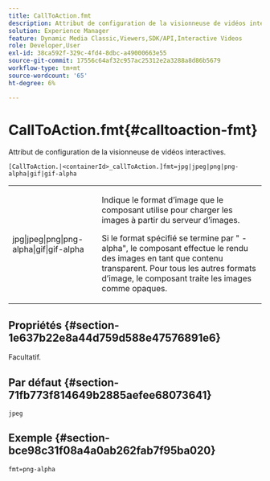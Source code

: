 ```yaml
---
title: CallToAction.fmt
description: Attribut de configuration de la visionneuse de vidéos interactives.
solution: Experience Manager
feature: Dynamic Media Classic,Viewers,SDK/API,Interactive Videos
role: Developer,User
exl-id: 38ca592f-329c-4fd4-8dbc-a49000663e55
source-git-commit: 17556c64af32c957ac25312e2a3288a8d86b5679
workflow-type: tm+mt
source-wordcount: '65'
ht-degree: 6%

---
```


# CallToAction.fmt{#calltoaction-fmt}

Attribut de configuration de la visionneuse de vidéos interactives.

`[CallToAction.|<containerId>_callToAction.]fmt=jpg|jpeg|png|png-alpha|gif|gif-alpha`

<table id="table_441553CD34C94A58A9D7CBF772DEDDB6"> 
 <tbody> 
  <tr> 
   <td colname="col1"> <p> <span class="codeph"> jpg|jpeg|png|png-alpha|gif|gif-alpha</span> </p> </td> 
   <td colname="col2"> <p> Indique le format d’image que le composant utilise pour charger les images à partir du serveur d’images. </p> <p>Si le format spécifié se termine par "<span class="codeph"> -alpha</span>", le composant effectue le rendu des images en tant que contenu transparent. Pour tous les autres formats d’image, le composant traite les images comme opaques. </p> </td> 
  </tr> 
 </tbody> 
</table>

## Propriétés {#section-1e637b22e8a44d759d588e47576891e6}

Facultatif.

## Par défaut {#section-71fb773f814649b2885aefee68073641}

`jpeg`

## Exemple {#section-bce98c31f08a4a0ab262fab7f95ba020}

```
fmt=png-alpha
```
